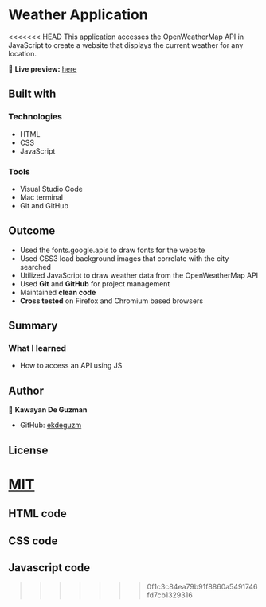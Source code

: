 # Weather Application

<<<<<<< HEAD
This application accesses the OpenWeatherMap API in JavaScript to create a website that displays the current weather for any location.


🔗 **Live preview:** [here](https://ekdeguzm.github.io/weather-app/)

## Built with

### Technologies

* HTML
* CSS
* JavaScript

### Tools

* Visual Studio Code
* Mac terminal
* Git and GitHub

## Outcome

* Used the fonts.google.apis to draw fonts for the website
* Used CSS3 load background images that correlate with the city searched
* Utilized JavaScript to draw weather data from the OpenWeatherMap API
* Used **Git** and **GitHub** for project management
* Maintained **clean code**
* **Cross tested** on Firefox and Chromium based browsers

## Summary

### What I learned

* How to access an API using JS 

## Author

👤 **Kawayan De Guzman**
* GitHub: [ekdeguzm](https://github.com/ekdeguzm)

## License
[MIT](https://choosealicense.com/licenses/mit/)
=======


## HTML code

## CSS code


## Javascript code
>>>>>>> 0f1c3c84ea79b91f8860a5491746fd7cb1329316
